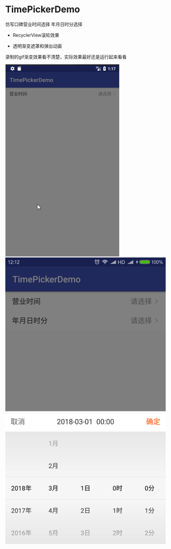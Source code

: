 # TimePickerDemo
仿写口碑营业时间选择
年月日时分选择

* RecyclerView滚轮效果

* 透明渐变遮罩和弹出动画

录制的gif渐变效果看不清楚，实际效果最好还是运行起来看看

![](./art/art.gif) ![](./art/date.png)
